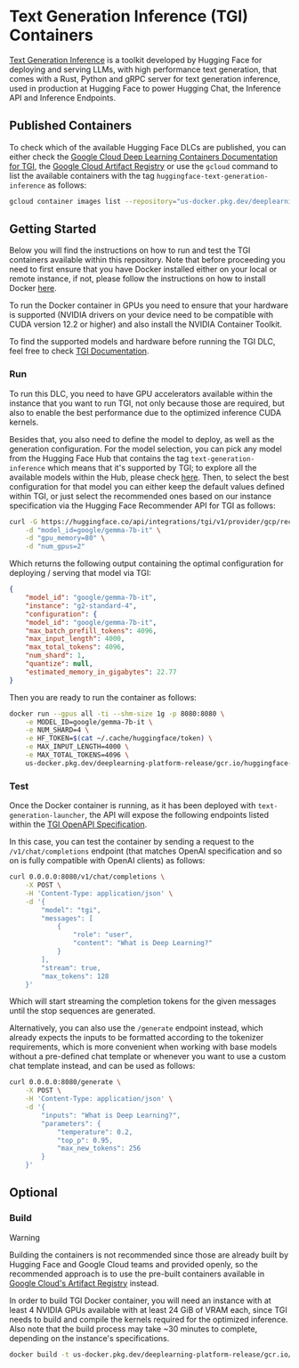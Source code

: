 # Text Generation Inference (TGI) Containers

[Text Generation Inference](https://github.com/huggingface/text-generation-inference) is a toolkit developed by Hugging Face for deploying and serving LLMs, with high performance text generation, that comes with a Rust, Python and gRPC server for text generation inference, used in production at Hugging Face to power Hugging Chat, the Inference API and Inference Endpoints.

## Published Containers

To check which of the available Hugging Face DLCs are published, you can either check the [Google Cloud Deep Learning Containers Documentation for TGI](https://cloud.google.com/deep-learning-containers/docs/choosing-container#text-generation-inference), the [Google Cloud Artifact Registry](https://console.cloud.google.com/artifacts/docker/deeplearning-platform-release/us/gcr.io) or use the `gcloud` command to list the available containers with the tag `huggingface-text-generation-inference` as follows:

```bash
gcloud container images list --repository="us-docker.pkg.dev/deeplearning-platform-release/gcr.io" | grep "huggingface-text-generation-inference"
```

## Getting Started

Below you will find the instructions on how to run and test the TGI containers available within this repository. Note that before proceeding you need to first ensure that you have Docker installed either on your local or remote instance, if not, please follow the instructions on how to install Docker [here](https://docs.docker.com/get-docker/).

To run the Docker container in GPUs you need to ensure that your hardware is supported (NVIDIA drivers on your device need to be compatible with CUDA version 12.2 or higher) and also install the NVIDIA Container Toolkit.

To find the supported models and hardware before running the TGI DLC, feel free to check [TGI Documentation](https://huggingface.co/docs/text-generation-inference/supported_models).

### Run

To run this DLC, you need to have GPU accelerators available within the instance that you want to run TGI, not only because those are required, but also to enable the best performance due to the optimized inference CUDA kernels.

Besides that, you also need to define the model to deploy, as well as the generation configuration. For the model selection, you can pick any model from the Hugging Face Hub that contains the tag `text-generation-inference` which means that it's supported by TGI; to explore all the available models within the Hub, please check [here](https://huggingface.co/models?other=text-generation-inference&sort=trending). Then, to select the best configuration for that model you can either keep the default values defined within TGI, or just select the recommended ones based on our instance specification via the Hugging Face Recommender API for TGI as follows:

```bash
curl -G https://huggingface.co/api/integrations/tgi/v1/provider/gcp/recommend \
    -d "model_id=google/gemma-7b-it" \
    -d "gpu_memory=80" \
    -d "num_gpus=2"
```

Which returns the following output containing the optimal configuration for deploying / serving that model via TGI:

```json
{
    "model_id": "google/gemma-7b-it",
    "instance": "g2-standard-4",
    "configuration": {
    "model_id": "google/gemma-7b-it",
    "max_batch_prefill_tokens": 4096,
    "max_input_length": 4000,
    "max_total_tokens": 4096,
    "num_shard": 1,
    "quantize": null,
    "estimated_memory_in_gigabytes": 22.77
}
```

Then you are ready to run the container as follows:

```bash
docker run --gpus all -ti --shm-size 1g -p 8080:8080 \
    -e MODEL_ID=google/gemma-7b-it \
    -e NUM_SHARD=4 \
    -e HF_TOKEN=$(cat ~/.cache/huggingface/token) \
    -e MAX_INPUT_LENGTH=4000 \
    -e MAX_TOTAL_TOKENS=4096 \
    us-docker.pkg.dev/deeplearning-platform-release/gcr.io/huggingface-text-generation-inference-cu121.2-3.ubuntu2204.py310
```

### Test

Once the Docker container is running, as it has been deployed with `text-generation-launcher`, the API will expose the following endpoints listed within the [TGI OpenAPI Specification](https://huggingface.github.io/text-generation-inference/).

In this case, you can test the container by sending a request to the `/v1/chat/completions` endpoint (that matches OpenAI specification and so on is fully compatible with OpenAI clients) as follows:

```bash
curl 0.0.0.0:8080/v1/chat/completions \
    -X POST \
    -H 'Content-Type: application/json' \
    -d '{
        "model": "tgi",
        "messages": [
            {
                "role": "user",
                "content": "What is Deep Learning?"
            }
        ],
        "stream": true,
        "max_tokens": 128
    }'
```

Which will start streaming the completion tokens for the given messages until the stop sequences are generated.

Alternatively, you can also use the `/generate` endpoint instead, which already expects the inputs to be formatted according to the tokenizer requirements, which is more convenient when working with base models without a pre-defined chat template or whenever you want to use a custom chat template instead, and can be used as follows:

```bash
curl 0.0.0.0:8080/generate \
    -X POST \
    -H 'Content-Type: application/json' \
    -d '{
        "inputs": "What is Deep Learning?",
        "parameters": {
            "temperature": 0.2,
            "top_p": 0.95,
            "max_new_tokens": 256
        }
    }'
```

## Optional

### Build

> [!WARNING]
> Building the containers is not recommended since those are already built by Hugging Face and Google Cloud teams and provided openly, so the recommended approach is to use the pre-built containers available in [Google Cloud's Artifact Registry](https://console.cloud.google.com/artifacts/docker/deeplearning-platform-release/us/gcr.io) instead.

In order to build TGI Docker container, you will need an instance with at least 4 NVIDIA GPUs available with at least 24 GiB of VRAM each, since TGI needs to build and compile the kernels required for the optimized inference. Also note that the build process may take ~30 minutes to complete, depending on the instance's specifications.

```bash
docker build -t us-docker.pkg.dev/deeplearning-platform-release/gcr.io/huggingface-text-generation-inference-cu121.2-3.ubuntu2204.py310 -f containers/tgi/gpu/2.2.0/Dockerfile .
```
